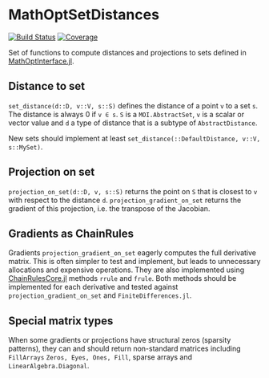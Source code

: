 # MathOptSetDistances

[![Build Status](https://github.com/matbesancon/MathOptSetDistances.jl/workflows/CI/badge.svg)](https://github.com/matbesancon/MathOptSetDistances.jl/actions)
[![Coverage](https://codecov.io/gh/matbesancon/MathOptSetDistances.jl/branch/master/graph/badge.svg)](https://codecov.io/gh/matbesancon/MathOptSetDistances.jl)

Set of functions to compute distances and projections to sets defined in [MathOptInterface.jl](https://github.com/jump-dev/MathOptInterface.jl).

## Distance to set

`set_distance(d::D, v::V, s::S)` defines the distance of a point `v` to a set `s`. The distance is always 0 if `v ∈ s`.
`S` is a `MOI.AbstractSet`, `v` is a scalar or vector value and `d` a type of distance that is a subtype of `AbstractDistance`.

New sets should implement at least `set_distance(::DefaultDistance, v::V, s::MySet)`.

## Projection on set

`projection_on_set(d::D, v, s::S)` returns the point on `S` that is closest to `v` with respect to the distance `d`.
`projection_gradient_on_set` returns the gradient of this projection, i.e. the transpose of the Jacobian.

## Gradients as ChainRules

Gradients `projection_gradient_on_set` eagerly computes the full derivative matrix.
This is often simpler to test and implement, but leads to unnecessary allocations and expensive operations.
They are also implemented using [ChainRulesCore.jl](https://github.com/JuliaDiff/ChainRulesCore.jl)
methods `rrule` and `frule`.
Both methods should be implemented for each derivative and tested against `projection_gradient_on_set`
and `FiniteDifferences.jl`.

## Special matrix types

When some gradients or projections have structural zeros (sparsity patterns),
they can and should return non-standard matrices including `FillArrays` `Zeros, Eyes, Ones, Fill`,
sparse arrays and `LinearAlgebra.Diagonal`.
